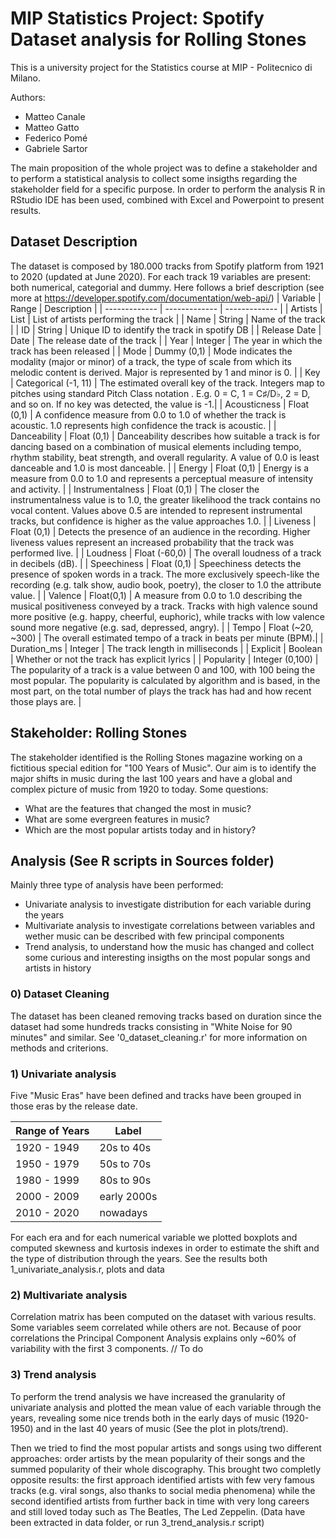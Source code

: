# MIP Statistics Project: Spotify Dataset analysis for Rolling Stones
 This is a university project for the Statistics course at MIP - Politecnico di Milano.

 Authors:
 - Matteo Canale
 - Matteo Gatto
 - Federico Pomé
 - Gabriele Sartor

 The main proposition of the whole project was to define a stakeholder and to perform a statistical analysis to collect some insigths regarding the stakeholder field for a specific purpose.
 In order to perform the analysis R in RStudio IDE has been used, combined with Excel and Powerpoint to present results.

 ## Dataset Description
 The dataset is composed by 180.000 tracks from Spotify platform from 1921 to 2020 (updated at June 2020).
 For each track 19 variables are present: both numerical, categorial and dummy.
 Here follows a brief description (see more at https://developer.spotify.com/documentation/web-api/)
 | Variable  | Range | Description |
 | ------------- | ------------- | ------------- |
 | Artists | List<String>  | List of artists performing the track |
 | Name | String | Name of the track |
 | ID | String | Unique ID to identify the track in spotify DB |
 | Release Date | Date | The release date of the track |
 | Year | Integer | The year in which the track has been released |
 | Mode | Dummy (0,1) | Mode indicates the modality (major or minor) of a track, the type of scale from which its melodic content is derived. Major is represented by 1 and minor is 0. |
 | Key | Categorical (-1, 11) | The estimated overall key of the track. Integers map to pitches using standard Pitch Class notation . E.g. 0 = C, 1 = C♯/D♭, 2 = D, and so on. If no key was detected, the value is -1.|
 | Acousticness | Float (0,1) | A confidence measure from 0.0 to 1.0 of whether the track is acoustic. 1.0 represents high confidence the track is acoustic. |
 | Danceability | Float (0,1) | Danceability describes how suitable a track is for dancing based on a combination of musical elements including tempo, rhythm stability, beat strength, and overall regularity. A value of 0.0 is least danceable and 1.0 is most danceable. |
 | Energy | Float (0,1) | Energy is a measure from 0.0 to 1.0 and represents a perceptual measure of intensity and activity. |
 | Instrumentalness | Float (0,1) | The closer the instrumentalness value is to 1.0, the greater likelihood the track contains no vocal content. Values above 0.5 are intended to represent instrumental tracks, but confidence is higher as the value approaches 1.0. |
 | Liveness | Float (0,1) | Detects the presence of an audience in the recording. Higher liveness values represent an increased probability that the track was performed live. |
 | Loudness | Float (-60,0) | The overall loudness of a track in decibels (dB). |
 | Speechiness | Float (0,1) | Speechiness detects the presence of spoken words in a track. The more exclusively speech-like the recording (e.g. talk show, audio book, poetry), the closer to 1.0 the attribute value. |
 | Valence | Float(0,1) | A measure from 0.0 to 1.0 describing the musical positiveness conveyed by a track. Tracks with high valence sound more positive (e.g. happy, cheerful, euphoric), while tracks with low valence sound more negative (e.g. sad, depressed, angry). |
 | Tempo | Float (~20, ~300) | The overall estimated tempo of a track in beats per minute (BPM).|
 | Duration_ms | Integer | The track length in milliseconds |
 | Explicit | Boolean | Whether or not the track has explicit lyrics |
 | Popularity | Integer (0,100) | The popularity of a track is a value between 0 and 100, with 100 being the most popular. The popularity is calculated by algorithm and is based, in the most part, on the total number of plays the track has had and how recent those plays are. |


 ## Stakeholder: Rolling Stones
 The stakeholder identified is the Rolling Stones magazine working on a fictitious special edition for "100 Years of Music".
 Our aim is to identify the major shifts in music during the last 100 years and have a global and complex picture of music from 1920 to today.
 Some questions:
 - What are the features that changed the most in music?
 - What are some evergreen features in music?
 - Which are the most popular artists today and in history?

 ## Analysis (See R scripts in Sources folder)
 Mainly three type of analysis have been performed:
  - Univariate analysis to investigate distribution for each variable during the years
  - Multivariate analysis to investigate correlations between variables and wether music can be described with few principal components
  - Trend analysis, to understand how the music has changed and collect some curious and interesting insigths on the most popular songs and artists in history

  ### 0) Dataset Cleaning
  The dataset has been cleaned removing tracks based on duration since the dataset had some hundreds tracks consisting in "White Noise for 90 minutes" and similar.
  See '0_dataset_cleaning.r' for more information on methods and criterions.

  ### 1) Univariate analysis
  Five "Music Eras" have been defined and tracks have been grouped in those eras by the release date.

  | Range of Years | Label |
  | -------------- | ----- |
  | 1920 - 1949 | 20s to 40s |
  | 1950 - 1979 | 50s to 70s | 
  | 1980 - 1999 | 80s to 90s | 
  | 2000 - 2009 | early 2000s|
  | 2010 - 2020 | nowadays |

  For each era and for each numerical variable we plotted boxplots and computed skewness and kurtosis indexes in order to estimate the shift and the type of distribution through the years.
  See the results both 1_univariate_analysis.r, plots and data

  ### 2) Multivariate analysis
  Correlation matrix has been computed on the dataset with various results. Some variables seem correlated while others are not.
  Because of poor correlations the Principal Component Analysis explains only ~60% of variability with the first 3 components.
  // To do

  ### 3) Trend analysis
  To perform the trend analysis we have increased the granularity of univariate analysis and plotted the mean value of each variable through the years, revealing some nice trends both in the early days of music (1920-1950) and in the last 40 years of music (See the plot in plots/trend).

  Then we tried to find the most popular artists and songs using two different approaches: order artists by the mean popularity of their songs and the summed popularity of their whole discography. This brought two completly opposite results: the first approach identified artists with few very famous tracks (e.g. viral songs, also thanks to social media phenomena) while the second identified artists from further back in time with very long careers and still loved today such as The Beatles, The Led Zeppelin. (Data have been extracted in data folder, or run 3_trend_analysis.r script)
 
